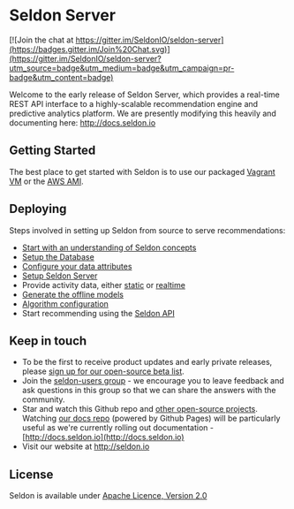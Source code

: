 # Seldon Server

[![Join the chat at https://gitter.im/SeldonIO/seldon-server](https://badges.gitter.im/Join%20Chat.svg)](https://gitter.im/SeldonIO/seldon-server?utm_source=badge&utm_medium=badge&utm_campaign=pr-badge&utm_content=badge)

Welcome to the early release of Seldon Server, which provides a real-time REST API interface to a highly-scalable recommendation engine and predictive analytics platform. We are presently modifying this heavily and documenting here: http://docs.seldon.io

## Getting Started
The best place to get started with Seldon is to use our packaged [Vagrant VM](http://docs.seldon.io/vm.html) or the [AWS AMI](http://docs.seldon.io/vm-aws.html).

## Deploying
Steps involved in setting up Seldon from source to serve recommendations:

* [Start with an understanding of Seldon concepts](http://docs.seldon.io/concepts.html)
* [Setup the Database](http://docs.seldon.io/db-build-and-deploy.html)
* [Configure your data attributes](http://docs.seldon.io/deploying-your-data.html)
* [Setup Seldon Server](http://docs.seldon.io/seldon-server-build-and-deploy.html)
* Provide activity data, either [static](http://docs.seldon.io/static-activity-data.html) or [realtime](http://docs.seldon.io/realtime-activity-data.html) 
* [Generate the offline models](http://docs.seldon.io/offline-models.html)
* [Algorithm configuration](http://docs.seldon.io/config-build-and-deploy.html)
* Start recommending using the [Seldon API](http://docs.seldon.io/api.html)

## Keep in touch
* To be the first to receive product updates and early private releases, please [sign up for our open-source beta list](http://www.seldon.io/open-source/).
* Join the [seldon-users group](https://groups.google.com/forum/#!forum/seldon-users) - we encourage you to leave feedback and ask questions in this group so that we can share the answers with the community.
* Star and watch this Github repo and [other open-source projects](https://github.com/SeldonIO/). Watching [our docs repo](https://github.com/SeldonIO/seldonio.github.com) (powered by Github Pages) will be particularly useful as we're currently rolling out documentation - [http://docs.seldon.io](http://docs.seldon.io)
* Visit our website at http://seldon.io

## License
Seldon is available under [Apache Licence, Version 2.0](https://github.com/SeldonIO/seldon-server/blob/master/README.md)
